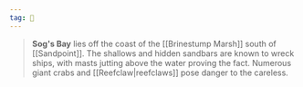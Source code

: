 ```yaml
---
tag: 🌊
---
```

> **Sog's Bay** lies off the coast of the [[Brinestump Marsh]] south of [[Sandpoint]]. The shallows and hidden sandbars are known to wreck ships, with masts jutting above the water proving the fact. Numerous giant crabs and [[Reefclaw|reefclaws]] pose danger to the careless.









